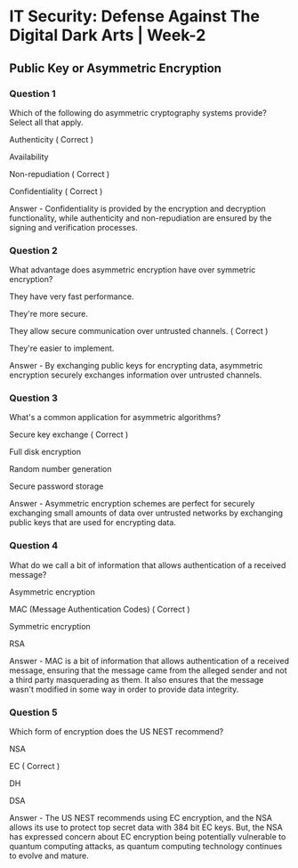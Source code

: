 # IT Security: Defense Against The Digital Dark Arts | Week-2

## Public Key or Asymmetric Encryption

### Question 1

Which of the following do asymmetric cryptography systems provide? Select all that apply.

Authenticity  ( Correct )

Availability 

Non-repudiation  ( Correct )

Confidentiality ( Correct )

Answer - Confidentiality is provided by the encryption and decryption functionality, while authenticity and non-repudiation are ensured by the signing and verification processes.


### Question 2

What advantage does asymmetric encryption have over symmetric encryption? 

They have very fast performance.

They're more secure.

They allow secure communication over untrusted channels. ( Correct )

They're easier to implement.

Answer - By exchanging public keys for encrypting data, asymmetric encryption securely exchanges information over untrusted channels.


### Question 3

What's a common application for asymmetric algorithms?

Secure key exchange  ( Correct )

Full disk encryption 

Random number generation

Secure password storage

Answer - Asymmetric encryption schemes are perfect for securely exchanging small amounts of data over untrusted networks by exchanging public keys that are used for encrypting data.


### Question 4

What do we call a bit of information that allows authentication of a received message?

Asymmetric encryption

MAC (Message Authentication Codes) ( Correct )

Symmetric encryption

RSA 

Answer - MAC is a bit of information that allows authentication of a received message, ensuring that the message came from the alleged sender and not a third party masquerading as them. It also ensures that the message wasn't modified in some way in order to provide data integrity.


### Question 5

Which form of encryption does the US NEST recommend?

NSA

EC ( Correct )

DH

DSA

Answer - The US NEST recommends using EC encryption, and the NSA allows its use to protect top secret data with 384 bit EC keys. But, the NSA has expressed concern about EC encryption being potentially vulnerable to quantum computing attacks, as quantum computing technology continues to evolve and mature.